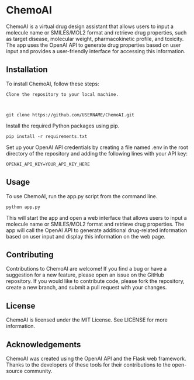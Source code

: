 # ChemoAI

ChemoAI is a virtual drug design assistant that allows users to input a molecule name or SMILES/MOL2 format and retrieve drug properties, such as target disease, molecular weight, pharmacokinetic profile, and toxicity. The app uses the OpenAI API to generate drug properties based on user input and provides a user-friendly interface for accessing this information.

## Installation

To install ChemoAI, follow these steps:

    Clone the repository to your local machine.



    git clone https://github.com/USERNAME/ChemoAI.git

Install the required Python packages using pip.

    pip install -r requirements.txt

Set up your OpenAI API credentials by creating a file named .env in the root directory of the repository and adding the following lines with your API key:

    OPENAI_API_KEY=YOUR_API_KEY_HERE

## Usage

To use ChemoAI, run the app.py script from the command line.

    python app.py

This will start the app and open a web interface that allows users to input a molecule name or SMILES/MOL2 format and retrieve drug properties. The app will call the OpenAI API to generate additional drug-related information based on user input and display this information on the web page.

## Contributing

Contributions to ChemoAI are welcome! If you find a bug or have a suggestion for a new feature, please open an issue on the GitHub repository. If you would like to contribute code, please fork the repository, create a new branch, and submit a pull request with your changes.

## License

ChemoAI is licensed under the MIT License. See LICENSE for more information.

## Acknowledgements

ChemoAI was created using the OpenAI API and the Flask web framework. Thanks to the developers of these tools for their contributions to the open-source community.
